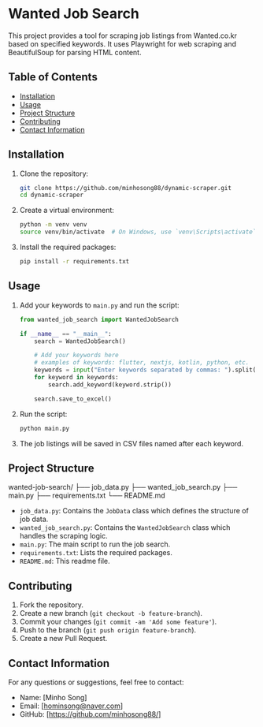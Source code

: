 # Wanted Job Search

This project provides a tool for scraping job listings from Wanted.co.kr based on specified keywords. It uses Playwright for web scraping and BeautifulSoup for parsing HTML content.

## Table of Contents

- [Installation](#installation)
- [Usage](#usage)
- [Project Structure](#project-structure)
- [Contributing](#contributing)
- [Contact Information](#contact-information)

## Installation

1. Clone the repository:

    ```bash
    git clone https://github.com/minhosong88/dynamic-scraper.git
    cd dynamic-scraper
    ```

2. Create a virtual environment:

    ```bash
    python -m venv venv
    source venv/bin/activate  # On Windows, use `venv\Scripts\activate`
    ```

3. Install the required packages:

    ```bash
    pip install -r requirements.txt
    ```

## Usage

1. Add your keywords to `main.py` and run the script:

    ```python
    from wanted_job_search import WantedJobSearch

    if __name__ == "__main__":
        search = WantedJobSearch()

        # Add your keywords here
        # examples of keywords: flutter, nextjs, kotlin, python, etc.
        keywords = input("Enter keywords separated by commas: ").split(',')
        for keyword in keywords:
            search.add_keyword(keyword.strip())

        search.save_to_excel()
    ```

2. Run the script:

    ```bash
    python main.py
    ```

3. The job listings will be saved in CSV files named after each keyword.

## Project Structure
  wanted-job-search/
  ├── job_data.py
  ├── wanted_job_search.py
  ├── main.py
  ├── requirements.txt
  └── README.md
- `job_data.py`: Contains the `JobData` class which defines the structure of job data.
- `wanted_job_search.py`: Contains the `WantedJobSearch` class which handles the scraping logic.
- `main.py`: The main script to run the job search.
- `requirements.txt`: Lists the required packages.
- `README.md`: This readme file.

## Contributing

1. Fork the repository.
2. Create a new branch (`git checkout -b feature-branch`).
3. Commit your changes (`git commit -am 'Add some feature'`).
4. Push to the branch (`git push origin feature-branch`).
5. Create a new Pull Request.

## Contact Information

For any questions or suggestions, feel free to contact:

- Name: [Minho Song]
- Email: [hominsong@naver.com]
- GitHub: [https://github.com/minhosong88/]
